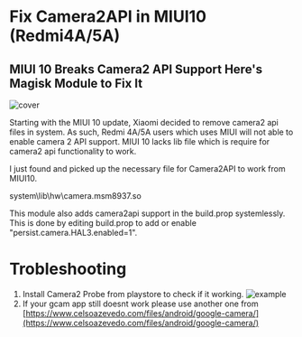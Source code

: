 # Fix Camera2API in MIUI10 (Redmi4A/5A)
## MIUI 10 Breaks Camera2 API Support Here's Magisk Module to Fix It

![cover](https://i.imgur.com/Ah7kgM0.png)

Starting with the MIUI 10 update, Xiaomi decided to remove camera2 api files in system. As such, Redmi 4A/5A users which uses MIUI will not able to enable camera 2 API support. MIUI 10 lacks lib file which is require for camera2 api functionality to work.

I just found and picked up the necessary file for Camera2API to work from MIUI10.

  system\lib\hw\camera.msm8937.so
  
This module also adds camera2api support in the build.prop systemlessly. This is done by editing build.prop to add or enable "persist.camera.HAL3.enabled=1". 

# Trobleshooting
1. Install Camera2 Probe from playstore to check if it working.
![example](https://i.imgur.com/o8IvgzV.png)
2. If your gcam app still doesnt work please use another one from [https://www.celsoazevedo.com/files/android/google-camera/](https://www.celsoazevedo.com/files/android/google-camera/)
